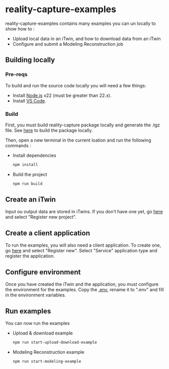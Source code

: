 # reality-capture-examples

reality-capture-examples contains many examples you can un locally to show how to :
 * Upload local data in an iTwin, and how to download data from an iTwin
 * Configure and submit a Modeling Reconstruction job

## Building locally

### Pre-reqs

To build and run the source code locally you will need a few things:

- Install [Node.js](https://nodejs.org/en/) v22 (must be greater than 22.x).
- Install [VS Code](https://code.visualstudio.com/).

### Build

First, you must build reality-capture package locally and generate the .tgz file. See [here](../reality_capture/README.md) to build the package locally.

Then, open a new terminal in the current loation and run the following commands : 

- Install dependencies

  ```sh
  npm install
  ```

- Build the project

  ```sh
  npm run build
  ```

## Create an iTwin

Input ou output data are stored in iTwins. If you don't have one yet, go [here](https://connect.bentley.com/SelectProject/Index) and select "Register new project".

## Create a client application

To run the examples, you will also need a client application. To create one, go [here](https://developer.bentley.com/my-apps/) and select "Register new".
Select "Service" application type and register the application.

## Configure environment

Once you have created the iTwin and the application, you must  configure the environment for the examples.
Copy the [.env](./template.env), rename it to ".env" and fill in the environment variables.

## Run examples

You can now run the examples

- Upload & download example

  ```sh
  npm run start-upload-download-example
  ```

- Modeling Reconstruction example

  ```sh
  npm run start-modeling-example
  ```